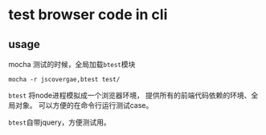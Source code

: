 # test browser code in cli

## usage

mocha 测试的时候，全局加载`btest`模块

```
mocha -r jscovergae,btest test/
```

`btest` 将node进程模拟成一个浏览器环境，
提供所有的前端代码依赖的环境、全局对象。
可以方便的在命令行运行测试case。

`btest`自带jquery，方便测试用。